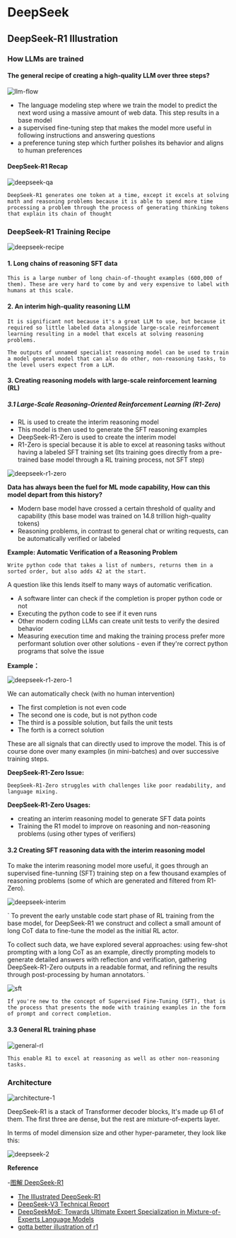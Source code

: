 # DeepSeek

## DeepSeek-R1 Illustration

### How LLMs are trained

#### The general recipe of creating a high-quality LLM over three steps?

![llm-flow](../pics/llm-flow.png)

- The language modeling step where we train the model to predict the next word using a massive amount of web data. This step results in a base model
- a supervised fine-tuning step that makes the model more useful in following instructions and answering questions
- a preference tuning step which further polishes its behavior and aligns to human preferences


#### DeepSeek-R1 Recap

![deepseek-qa](../pics/deepseek-qa.png)

`
DeepSeek-R1 generates one token at a time, except it excels at solving math and reasoning problems because it is able to spend more time  processing a problem through the process of generating thinking tokens that explain its chain of thought
`

### DeepSeek-R1 Training Recipe

![deepseek-recipe](../pics/deepseek.png)

#### 1. Long chains of reasoning SFT data

`
This is a large number of long chain-of-thought examples (600,000 of them). These are very hard to come by and very expensive to label with humans at this scale.
`

#### 2. An interim high-quality reasoning LLM

`
It is significant not because it's a great LLM to use, but because it required so little labeled data alongside large-scale reinforcement learning resulting in a model that excels at solving reasoning problems.
`

`
The outputs of unnamed specialist reasoning model can be used to train a model general model that can also do other, non-reasoning tasks, to the level users expect from a LLM.
`

#### 3. Creating reasoning models with large-scale reinforcement learning (RL)

##### 3.1 Large-Scale Reasoning-Oriented Reinforcement Learning (R1-Zero)

- RL is used to create the interim reasoning model
- This model is then used to generate the SFT reasoning examples
- DeepSeek-R1-Zero is used to create the interim model
- R1-Zero is special because it is able to excel at reasoning tasks without having a labeled SFT training set (Its training goes directly from a pre-trained base model through a RL training process, not SFT step)

![deepseek-r1-zero](../pics/deepseek-r1-zero.png)

**Data has always been the fuel for ML mode capability, How can this model depart from this history?**

- Modern base model have crossed a certain threshold of quality and capability (this base model was trained on 14.8 trillion high-quality tokens)
- Reasoning problems, in contrast to general chat or writing requests, can be automatically verified or labeled

**Example: Automatic Verification of a Reasoning Problem**

`
Write python code that takes a list of numbers, returns them in a sorted order, but also adds 42 at the start.
`

A question like this lends itself to many ways of automatic verification.

- A software linter can check if the completion is proper python code or not
- Executing the python code to see if it even runs
- Other modern coding LLMs can create unit tests to verify the desired behavior 
- Measuring execution time and making the training process prefer more performant solution over other solutions - even if they're correct python programs that solve the issue

**Example：**

![deepseek-r1-zero-1](../pics/deepseek-r1-zero-1.png)

We can automatically check (with no human intervention)

- The first completion is not even code
- The second one is code, but is not python code
- The third is a possible solution, but fails the unit tests
- The forth is a correct solution

These are all signals that can directly used to improve the model. This is of course done over many examples (in mini-batches) and over successive training steps.

**DeepSeek-R1-Zero Issue:**

`
DeepSeek-R1-Zero struggles with challenges like poor readability, and language mixing.
`

**DeepSeek-R1-Zero Usages:**

- creating an interim reasoning model to generate SFT data points
- Training the R1 model to improve on reasoning and non-reasoning problems (using other types of verifiers)

#### 3.2 Creating SFT reasoning data with the interim reasoning model

To make the interim reasoning model more useful, it goes through an supervised fine-tunning (SFT) training step on a few thousand examples of reasoning problems (some of which are generated and filtered from R1-Zero).

![deepseek-interim](../pics/deepseek-r1-interim.png)

`
To prevent the early unstable code start phase of RL training from the base model, for DeepSeek-R1 we construct and collect a small amount of long CoT data to fine-tune the model as the initial RL actor.

To collect such data, we have explored several approaches: using few-shot prompting with a long CoT as an example, directly prompting models to generate detailed answers with reflection and verification, gathering DeepSeek-R1-Zero outputs in a readable format, and refining the results through post-processing by human annotators.
`

![sft](../pics/deepseek-sft.png)

`
If you're new to the concept of Supervised Fine-Tuning (SFT), that is the process that presents the mode with training examples in the form of prompt and correct completion.
`

#### 3.3 General RL training phase

![general-rl](../pics/deepseek-general-rl.png)

`
This enable R1 to excel at reasoning as well as other non-reasoning tasks. 
`

### Architecture

![architecture-1](../pics/deepseek-r1-architecture-1.png)

DeepSeek-R1 is a stack of Transformer decoder blocks, It's made up 61 of them. The first three are dense, but the rest are mixture-of-experts layer.

In terms of model dimension size and other hyper-parameter, they look like this:

![deepseek-2](../pics/deepseek-r1-architecture-2.png)














**Reference**

-[图解 DeepSeek-R1](https://zhuanlan.zhihu.com/p/21175143007)
- [The Illustrated DeepSeek-R1](https://substack.com/home/post/p-155812052)
- [DeepSeek-V3 Technical Report](https://arxiv.org/pdf/2412.19437v1)
- [DeepSeekMoE: Towards Ultimate Expert Specialization in Mixture-of-Experts Language Models](https://arxiv.org/pdf/2401.06066)
- [gotta better illustration of r1](https://x.com/himanshustwts/status/1885046490395029569?s=46&t=ulYQEDJ7GQSP3RJjsg3CJw)